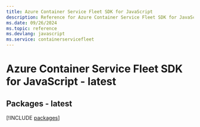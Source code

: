 ```yaml
---
title: Azure Container Service Fleet SDK for JavaScript
description: Reference for Azure Container Service Fleet SDK for JavaScript
ms.date: 09/26/2024
ms.topic: reference
ms.devlang: javascript
ms.service: containerservicefleet
---
```

# Azure Container Service Fleet SDK for JavaScript - latest
## Packages - latest
[!INCLUDE [packages](container-service-fleet-index.md)]